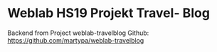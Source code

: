 # Weblab HS19 Projekt Travel- Blog

Backend from Project weblab-travelblog
Github: https://github.com/martypa/weblab-travelblog


